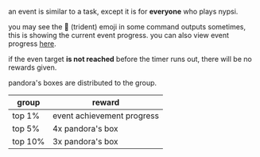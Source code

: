 <script>
  import DocsTemplate from "$lib/components/docs/DocsTemplate.svelte"
  import ItemModal from "$lib/components/docs/ItemModal.svelte"
  import DocsHeader from '$lib/components/docs/DocsHeader.svelte';
</script>

<DocsTemplate title='events' description="" />

<DocsHeader header='h2' text="what is an event" />

an event is similar to a task, except it is for **everyone** who plays nypsi.

you may see the 🔱 (trident) emoji in some command outputs sometimes, this is showing the current event progress. you can also view event progress [here](/events).

<DocsHeader header='h2' text="event rewards" />

if the even target **is not reached** before the timer runs out, there will be no rewards given.

<ItemModal item="pandora_box">pandora's boxes</ItemModal> are distributed to the group.

| group   | reward                                                     |
| ------- | ---------------------------------------------------------- |
| top 1%  | event achievement progress                                 |
| top 5%  | 4x <ItemModal item="pandora_box">pandora's box</ItemModal> |
| top 10% | 3x <ItemModal item="pandora_box">pandora's box</ItemModal> |
